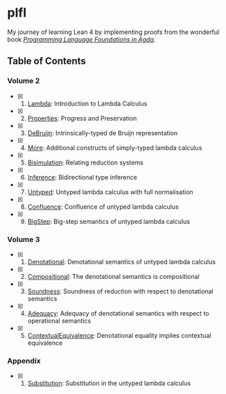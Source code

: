 # plfl

My journey of learning Lean 4 by implementing proofs from the wonderful book [_Programming Language Foundations in Agda_](https://plfa.github.io).

## Table of Contents

### Volume 2

- [x] 1. [Lambda](Plfl/Lambda.lean): Introduction to Lambda Calculus
- [x] 2. [Properties](Plfl/Lambda/Properties.lean): Progress and Preservation
- [x] 3. [DeBruijn](Plfl/DeBruijn.lean): Intrinsically-typed de Bruijn representation
- [x] 4. [More](Plfl/More.lean): Additional constructs of simply-typed lambda calculus
- [x] 5. [Bisimulation](Plfl/More/Bisimulation.lean): Relating reduction systems
- [x] 6. [Inference](Plfl/More/Inference.lean): Bidirectional type inference
- [x] 7. [Untyped](Plfl/Untyped.lean): Untyped lambda calculus with full normalisation
- [x] 8. [Confluence](Plfl/Untyped/Confluence.lean): Confluence of untyped lambda calculus
- [x] 9. [BigStep](Plfl/Untyped/BigStep.lean): Big-step semantics of untyped lambda calculus

### Volume 3

- [x] 1. [Denotational](Plfl/Untyped/Denotational.lean): Denotational semantics of untyped lambda calculus
- [x] 2. [Compositional](Plfl/Untyped/Denotational/Compositional.lean): The denotational semantics is compositional
- [x] 3. [Soundness](Plfl/Untyped/Denotational/Soundness.lean): Soundness of reduction with respect to denotational semantics
- [x] 4. [Adequacy](Plfl/Untyped/Denotational/Adequacy.lean): Adequacy of denotational semantics with respect to operational semantics
- [x] 5. [ContextualEquivalence](Plfl/Untyped/Denotational/ContextualEquivalence.lean): Denotational equality implies contextual equivalence

### Appendix

- [x] 1. [Substitution](Plfl/Untyped/Substitution.lean): Substitution in the untyped lambda calculus
